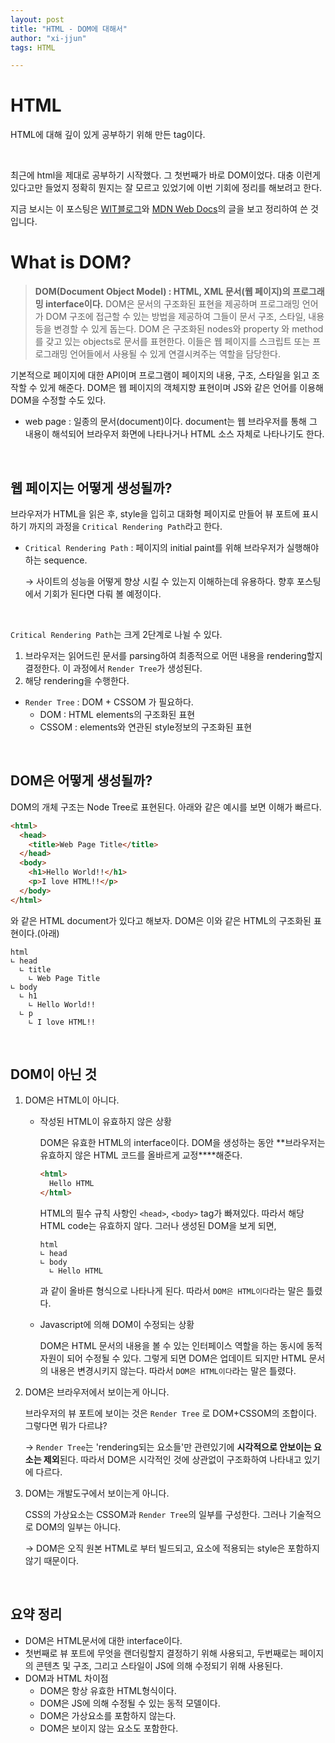 ```yaml
---
layout: post
title: "HTML - DOM에 대해서"
author: "xi-jjun"
tags: HTML

---
```


# HTML

HTML에 대해 깊이 있게 공부하기 위해 만든 tag이다.

<br>

최근에 html을 제대로 공부하기 시작했다. 그 첫번째가 바로 DOM이었다. 대충 이런게 있다고만 들었지 정확히 뭔지는 잘 모르고 있었기에 이번 기회에 정리를 해보려고 한다.

지금 보시는 이 포스팅은 [WIT블로그](https://wit.nts-corp.com/2019/02/14/5522)와 [MDN Web Docs](https://developer.mozilla.org/ko/docs/Web/API/Document_Object_Model/Introduction)의 글을 보고 정리하여 쓴 것입니다.

# What is DOM?

> **DOM(Document Object Model) : HTML, XML 문서(웹 페이지)의 프로그래밍 interface이다.** DOM은 문서의 구조화된 표현을 제공하며 프로그래밍 언어가 DOM 구조에 접근할 수 있는 방법을 제공하여 그들이 문서 구조, 스타일, 내용 등을 변경할 수 있게 돕는다. DOM 은 구조화된 nodes와 property 와 method 를 갖고 있는 objects로 문서를 표현한다. 이들은 웹 페이지를 스크립트 또는 프로그래밍 언어들에서 사용될 수 있게 연결시켜주는 역할을 담당한다.

기본적으로 페이지에 대한 API이며 프로그램이 페이지의 내용, 구조, 스타일을 읽고 조작할 수 있게 해준다. DOM은 웹 페이지의 객체지향 표현이며 JS와 같은 언어를 이용해 DOM을 수정할 수도 있다.

- web page : 일종의 문서(document)이다. document는 웹 브라우저를 통해 그 내용이 해석되어 브라우저 화면에 나타나거나 HTML 소스 자체로 나타나기도 한다.

<br>

## 웹 페이지는 어떻게 생성될까?

브라우저가 HTML을 읽은 후, style을 입히고 대화형 페이지로 만들어 뷰 포트에 표시하기 까지의 과정을 `Critical Rendering Path`라고 한다.

- `Critical Rendering Path` : 페이지의 initial paint를 위해 브라우저가 실행해야하는 sequence.

  → 사이트의 성능을 어떻게 향상 시킬 수 있는지 이해하는데 유용하다. 향후 포스팅에서 기회가 된다면 다뤄 볼 예정이다.

<br>

`Critical Rendering Path`는 크게 2단계로 나뉠 수 있다.

1. 브라우저는 읽어드린 문서를 parsing하여 최종적으로 어떤 내용을 rendering할지 결정한다. 이 과정에서 `Render Tree`가 생성된다.
2. 해당 rendering을 수행한다.

- `Render Tree` : DOM + CSSOM 가 필요하다.
  - DOM : HTML elements의 구조화된 표현
  - CSSOM : elements와 연관된 style정보의 구조화된 표현

<br>

## DOM은 어떻게 생성될까?

DOM의 개체 구조는 Node Tree로 표현된다. 아래와 같은 예시를 보면 이해가 빠르다.

```html
<html>
  <head>
    <title>Web Page Title</title>
  </head>
  <body>
    <h1>Hello World!!</h1>
    <p>I love HTML!!</p>
  </body>
</html>
```

와 같은 HTML document가 있다고 해보자. DOM은 이와 같은 HTML의 구조화된 표현이다.(아래) 

```DOM
html
∟ head
  ∟ title
    ∟ Web Page Title
∟ body
  ∟ h1
    ∟ Hello World!!
  ∟ p
    ∟ I love HTML!!
```

<br>

## DOM이 아닌 것

1. DOM은 HTML이 아니다.

   - 작성된 HTML이 유효하지 않은 상황

     DOM은 유효한 HTML의 interface이다. DOM을 생성하는 동안 **브라우저는 유효하지 않은 HTML 코드를 올바르게 교정****해준다.

     ```html
     <html>
       Hello HTML
     </html>
     ```

     HTML의 필수 규칙 사항인 `<head>`, `<body>` tag가 빠져있다. 따라서 해당 HTML code는 유효하지 않다. 그러나 생성된 DOM을 보게 되면,

     ```DOM
     html
     ∟ head
     ∟ body
       ∟ Hello HTML
     ```

     과 같이 올바른 형식으로 나타나게 된다. 따라서 `DOM은 HTML이다`라는 말은 틀렸다.

   - Javascript에 의해 DOM이 수정되는 상황

     DOM은 HTML 문서의 내용을 볼 수 있는 인터페이스 역할을 하는 동시에 동적 자원이 되어 수정될 수 있다. 그렇게 되면 DOM은 업데이트 되지만 HTML 문서의 내용은 변경시키지 않는다. 따라서 `DOM은 HTML이다`라는 말은 틀렸다.

2. DOM은 브라우저에서 보이는게 아니다.

   브라우저의 뷰 포트에 보이는 것은 `Render Tree` 로 DOM+CSSOM의 조합이다. 그렇다면 뭐가 다르냐?

   → `Render Tree`는 'rendering되는 요소들'만 관련있기에 **시각적으로 안보이는 요소는 제외**된다. 따라서 DOM은 시각적인 것에 상관없이 구조화하여 나타내고 있기에 다르다.

3. DOM는 개발도구에서 보이는게 아니다.

   CSS의 가상요소는 CSSOM과 `Render Tree`의 일부를 구성한다. 그러나 기술적으로 DOM의 일부는 아니다.

   → DOM은 오직 원본 HTML로 부터 빌드되고, 요소에 적용되는 style은 포함하지 않기 때문이다.

<br>

## 요약 정리

- DOM은 HTML문서에 대한 interface이다.
- 첫번째로 뷰 포트에 무엇을 랜더링할지 결정하기 위해 사용되고, 두번째로는 페이지의 콘텐츠 및 구조, 그리고 스타일이 JS에 의해 수정되기 위해 사용된다.
- DOM과 HTML 차이점
  - DOM은 항상 유효한 HTML형식이다.
  - DOM은 JS에 의해 수정될 수 있는 동적 모델이다.
  - DOM은 가상요소를 포함하지 않는다.
  - DOM은 보이지 않는 요소도 포함한다.

